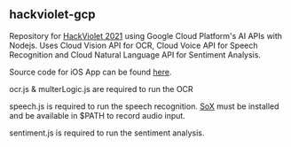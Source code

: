 ## hackviolet-gcp ##
Repository for [HackViolet 2021](https://devpost.com/software/beautifly) using Google Cloud Platform's AI APIs with Nodejs. Uses Cloud Vision API for OCR, Cloud Voice API for Speech Recognition and Cloud Natural Language API for Sentiment Analysis.

Source code for iOS App can be found [here](https://github.com/SaiG18/Beautifly). 

ocr.js & multerLogic.js are required to run the OCR

speech.js is required to run the speech recognition. [SoX](http://sox.sourceforge.net/) must be installed and be available in $PATH to record audio input.

sentiment.js is required to run the sentiment analysis.
